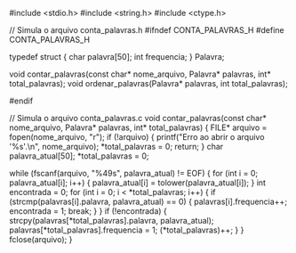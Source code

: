 #include <stdio.h>
#include <string.h>
#include <ctype.h>

// Simula o arquivo conta_palavras.h
#ifndef CONTA_PALAVRAS_H
#define CONTA_PALAVRAS_H

typedef struct {
    char palavra[50];
    int frequencia;
} Palavra;

void contar_palavras(const char* nome_arquivo, Palavra* palavras, int* total_palavras);
void ordenar_palavras(Palavra* palavras, int total_palavras);

#endif

// Simula o arquivo conta_palavras.c
void contar_palavras(const char* nome_arquivo, Palavra* palavras, int* total_palavras) {
   FILE* arquivo = fopen(nome_arquivo, "r");
    if (!arquivo) {
        printf("Erro ao abrir o arquivo '%s'.\n", nome_arquivo);
        *total_palavras = 0;
        return;
    }
char palavra_atual[50];
*total_palavras = 0;

while (fscanf(arquivo, "%49s", palavra_atual) != EOF) {
        for (int i = 0; palavra_atual[i]; i++) {
            palavra_atual[i] = tolower(palavra_atual[i]);
        }
        int encontrada = 0;
        for (int i = 0; i < *total_palavras; i++) {
            if (strcmp(palavras[i].palavra, palavra_atual) == 0) {
                palavras[i].frequencia++;
                encontrada = 1;
                break;
            }
        }
        if (!encontrada) {
            strcpy(palavras[*total_palavras].palavra, palavra_atual);
            palavras[*total_palavras].frequencia = 1;
            (*total_palavras)++;
        }
    }
    fclose(arquivo);
}
